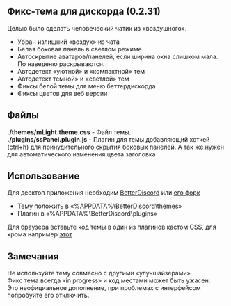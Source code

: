## Фикс-тема для дискорда (0.2.31)
Целью было сделать человеческий чатик из «воздушного».

* Убран излишний «воздух» из чата
* Белая боковая панель в светлом режиме
* Автоскрытие аватаров/панелей, если ширина окна слишком мала. По наведеню раскрываются.
* Автодетект «уютной» и «компактной» тем
* Автодетект темной» и «светлой» тем
* Фиксы белой темы для меню беттердискорда
* Фиксы цветов для веб версии

## Файлы
**./themes/mLight.theme.css** - Файл темы.  
**./plugins/ssPanel.plugin.js** - Плагин для темы добавляющий хоткей (ctrl+h) для принудительного скрытия боковых панелей. А так же нужен для автоматического изменения цвета заголовка 

## Использование
Для десктоп приложения необходим [BetterDiscord](https://github.com/Jiiks/BetterDiscordApp) или [его форк](https://github.com/rauenzi/BetterDiscordApp)  
- Тему положить в «%APPDATA%\BetterDiscord\themes»
- Плагин в «%APPDATA%\BetterDiscord\plugins»

Для браузера вставьте код темы в один из плагинов кастом CSS, для хрома например [этот](https://chrome.google.com/webstore/detail/user-css/okpjlejfhacmgjkmknjhadmkdbcldfcb)

## Замечания
Не используйте тему совмесно с другими «улучшайзерами»  
Фикс тема всегда «in progress» и код местами может быть ужасен.  
Это неофициальное дополнение, при проблемах с интерфейсом попробуйте его отключить.
